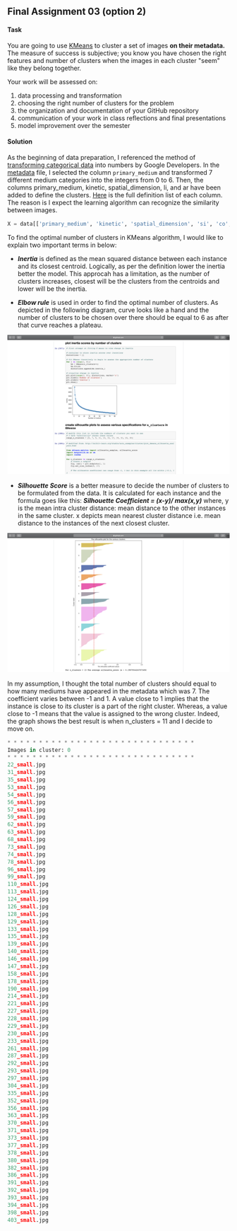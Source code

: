 ## Final Assignment 03 (option 2)

#### Task

You are going to use [KMeans](http://scikit-learn.org/stable/modules/generated/sklearn.cluster.KMeans.html) to cluster a set of images **on their metadata.** The measure of success is subjective; you know you have chosen the right features and number of clusters when the images in each cluster "seem" like they belong together. 

Your work will be assessed on: 
1. data processing and transformation  
2. choosing the right number of clusters for the problem  
3. the organization and documentation of your GitHub repository  
4. communication of your work in class reflections and final presentations  
5. model improvement over the semester

#### Solution

As the beginning of data preparation, I referenced the method of [transforming categorical data](https://developers.google.com/machine-learning/data-prep/transform/transform-categorical) into numbers by Google Developers. In the [metadata](https://github.com/yujunmjiang/machine-learning-spring-20/blob/master/final_assignment_3/cluster_images.csv) file, I selected the column `primary_medium` and transformed 7 different medium categories into the integers from 0 to 6. Then, the columns primary_medium, kinetic, spatial_dimension, li, and ar have been added to define the clusters. [Here](https://github.com/yujunmjiang/machine-learning-spring-20/blob/master/final_assignment_3/cluster_images.csv) is the full definition list of each column. The reason is I expect the learning algorithm can recognize the similarity between images.

```python
X = data[['primary_medium', 'kinetic', 'spatial_dimension', 'si', 'co', 'or', 'sh', 'li', 'ar']]
```

To find the optimal number of clusters in KMeans algorithm, I would like to explain two important terms in below:

* ***Inertia*** is defined as the mean squared distance between each instance and its closest centroid. Logically, as per the definition lower the inertia better the model. This approcah has a limitation, as the number of clusters increases, closest will be the clusters from the centroids and lower will be the inertia.

* ***Elbow rule*** is used in order to find the optimal number of clusters. As depicted in the following diagram, curve looks like a hand and the number of clusters to be chosen over there should be equal to 6 as after that curve reaches a plateau.

<img src="https://github.com/yujunmjiang/machine-learning-spring-20/blob/master/final_assignment_3/image/Screen%20Shot%202020-04-20%20at%2010.17.24%20PM.png">

* ***Silhouette Score*** is a better measure to decide the number of clusters to be formulated from the data. It is calculated for each instance and the formula goes like this: ***Silhouette Coefficient = (x-y)/ max(x,y)*** where, y is the mean intra cluster distance: mean distance to the other instances in the same cluster. x depicts mean nearest cluster distance i.e. mean distance to the instances of the next closest cluster.

<img src="https://github.com/yujunmjiang/machine-learning-spring-20/blob/master/final_assignment_3/image/Screen%20Shot%202020-04-20%20at%2010.18.59%20PM.png">

In my assumption, I thought the total number of clusters should equal to how many mediums have appeared in the metadata which was 7. The coefficient varies between -1 and 1. A value close to 1 implies that the instance is close to its cluster is a part of the right cluster. Whereas, a value close to -1 means that the value is assigned to the wrong cluster. Indeed, the graph shows the best result is when n_clusters = 11 and I decide to move on.

```python
* * * * * * * * * * * * * * * * * * * * * * * * * * * * * * 
Images in cluster: 0
* * * * * * * * * * * * * * * * * * * * * * * * * * * * * * 
22_small.jpg
31_small.jpg
35_small.jpg
53_small.jpg
54_small.jpg
56_small.jpg
57_small.jpg
59_small.jpg
62_small.jpg
63_small.jpg
68_small.jpg
73_small.jpg
74_small.jpg
78_small.jpg
96_small.jpg
99_small.jpg
110_small.jpg
113_small.jpg
124_small.jpg
126_small.jpg
128_small.jpg
129_small.jpg
133_small.jpg
135_small.jpg
139_small.jpg
140_small.jpg
146_small.jpg
147_small.jpg
158_small.jpg
178_small.jpg
190_small.jpg
214_small.jpg
221_small.jpg
227_small.jpg
228_small.jpg
229_small.jpg
230_small.jpg
233_small.jpg
261_small.jpg
287_small.jpg
292_small.jpg
293_small.jpg
297_small.jpg
304_small.jpg
335_small.jpg
352_small.jpg
356_small.jpg
363_small.jpg
370_small.jpg
371_small.jpg
373_small.jpg
377_small.jpg
378_small.jpg
380_small.jpg
382_small.jpg
386_small.jpg
391_small.jpg
392_small.jpg
393_small.jpg
394_small.jpg
398_small.jpg
403_small.jpg
```
